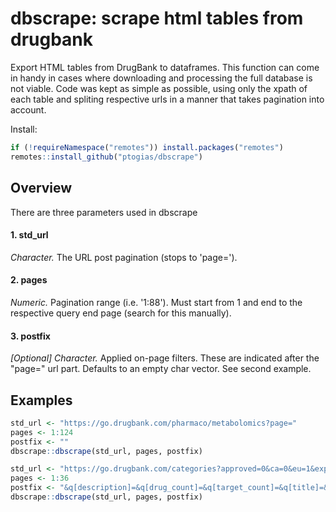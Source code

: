 # dbscrape: scrape html tables from drugbank

Export HTML tables from DrugBank to dataframes. This function can come in handy in cases where 
downloading and processing the full database is not viable. Code was kept as simple as possible, 
using only the xpath of each table and spliting respective urls in a manner that takes pagination 
into account.

Install:

```R
if (!requireNamespace("remotes")) install.packages("remotes")
remotes::install_github("ptogias/dbscrape")
```

## Overview

There are three parameters used in dbscrape
#### 1. std_url 
*Character.* The URL post pagination (stops to 'page=').
#### 2. pages 
*Numeric.* Pagination range (i.e. '1:88'). Must start from 1 and end to the respective query end page (search for this manually).
#### 3. postfix 
_[Optional]_ *Character.* Applied on-page filters. These are indicated after the "page=" url part. Defaults to an empty char vector. See second example.

## Examples

```R
std_url <- "https://go.drugbank.com/pharmaco/metabolomics?page="
pages <- 1:124
postfix <- ""
dbscrape::dbscrape(std_url, pages, postfix)

std_url <- "https://go.drugbank.com/categories?approved=0&ca=0&eu=1&experimental=1&illicit=0&investigational=0&nutraceutical=0&page="
pages <- 1:36
postfix <- "&q[description]=&q[drug_count]=&q[target_count]=&q[title]=&us=0&withdrawn=0"
dbscrape::dbscrape(std_url, pages, postfix)
```
